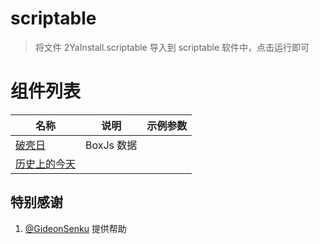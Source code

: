 # scriptable

> 将文件 2YaInstall.scriptable 导入到 scriptable 软件中，点击运行即可

# 组件列表

| 名称                          | 说明       | 示例参数 |
| ----------------------------- | ---------- | -------- |
| [破壳日](birthdayCountDown/)  | BoxJs 数据 |          |
| [历史上的今天](historyToday/) |            |          |


## 特别感谢

1.  [@GideonSenku](https://github.com/GideonSenku) 提供帮助
